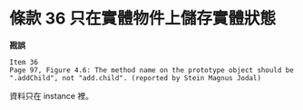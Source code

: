 # 條款 36 只在實體物件上儲存實體狀態

**戡誤**

    Item 36
    Page 97, Figure 4.6: The method name on the prototype object should be ".addChild", not "add.child". (reported by Stein Magnus Jodal)

資料只在 instance 裡。